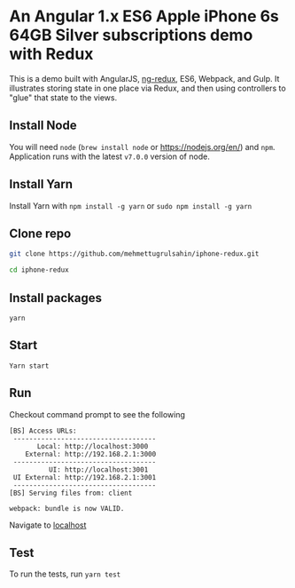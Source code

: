 # An Angular 1.x ES6 Apple iPhone 6s 64GB Silver subscriptions demo with Redux
This is a demo built with AngularJS, [ng-redux](https://github.com/wbuchwalter/ng-redux), ES6, Webpack, and Gulp. It illustrates storing state in one place via Redux, and then using controllers to "glue" that state to the views.

## Install Node
You will need `node` (```brew install node``` or https://nodejs.org/en/) and ```npm```.
Application runs with the latest ```v7.0.0``` version of node.

## Install Yarn
Install Yarn with ```npm install -g yarn``` or ```sudo npm install -g yarn```

## Clone repo
```bash
git clone https://github.com/mehmettugrulsahin/iphone-redux.git

cd iphone-redux
```

## Install packages
```yarn```

## Start
```Yarn start```

## Run
Checkout command prompt to see the following
```
[BS] Access URLs:
 ------------------------------------
       Local: http://localhost:3000
    External: http://192.168.2.1:3000
 ------------------------------------
          UI: http://localhost:3001
 UI External: http://192.168.2.1:3001
 ------------------------------------
[BS] Serving files from: client

webpack: bundle is now VALID.

```

Navigate to [localhost](http://localhost:3000)

## Test
To run the tests, run `yarn test`